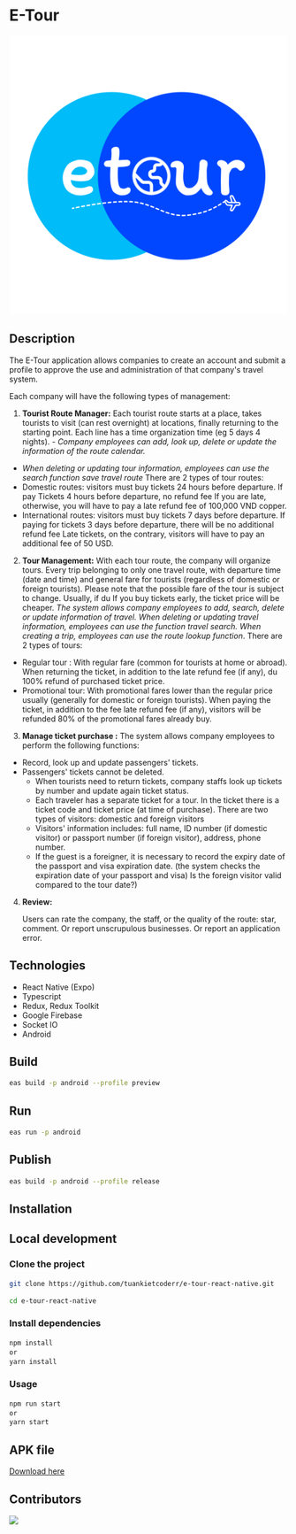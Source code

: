 # E-Tour

![E-tour](assets/icon-transparent.png)

## Description

The E-Tour application allows companies to create an account and submit a profile to approve the use and administration of that company's travel system.

Each company will have the following types of management:

1. **Tourist Route Manager:**
   Each tourist route starts at a place, takes tourists to visit (can rest
   overnight) at locations, finally returning to the starting point. Each line has a time
   organization time (eg 5 days 4 nights).
   _- Company employees can add, look up, delete or update the information of the route
   calendar._

- _When deleting or updating tour information, employees can use the search function
  save travel route_
  There are 2 types of tour routes:
- Domestic routes: visitors must buy tickets 24 hours before departure. If pay
  Tickets 4 hours before departure, no refund fee
  If you are late, otherwise, you will have to pay a late refund fee of 100,000 VND
  copper.
- International routes: visitors must buy tickets 7 days before departure. If paying for tickets 3
  days before departure, there will be no additional refund fee
  Late tickets, on the contrary, visitors will have to pay an additional fee of 50 USD.

2. **Tour Management:**
   With each tour route, the company will organize tours. Every trip
   belonging to only one travel route, with departure time (date and time) and general fare
   for tourists (regardless of domestic or foreign tourists).
   Please note that the possible fare of the tour is subject to change. Usually, if du
   If you buy tickets early, the ticket price will be cheaper.
   _The system allows company employees to add, search, delete or update information
   of travel._
   _When deleting or updating travel information, employees can use the function
   travel search._
   _When creating a trip, employees can use the route lookup function_.
   There are 2 types of tours:

- Regular tour : With regular fare (common for tourists
  at home or abroad). When returning the ticket, in addition to the late refund fee (if any), du
  100% refund of purchased ticket price.
- Promotional tour: With promotional fares lower than the regular price
  usually (generally for domestic or foreign tourists). When paying the ticket, in addition to the fee
  late refund fee (if any), visitors will be refunded 80% of the promotional fares already
  buy.

3. **Manage ticket purchase :**
   The system allows company employees to perform the following functions:

- Record, look up and update passengers' tickets.
- Passengers' tickets cannot be deleted.
  - When tourists need to return tickets, company staffs look up tickets by number and update again
    ticket status.
  - Each traveler has a separate ticket for a tour. In the ticket there is a ticket code and ticket price
    (at time of purchase).
    There are two types of visitors: domestic and foreign visitors
  - Visitors' information includes: full name, ID number (if domestic visitor)
    or passport number (if foreign visitor), address, phone number.
  - If the guest is a foreigner, it is necessary to record the expiry date of the passport and
    visa expiration date. (the system checks the expiration date of your passport and visa)
    Is the foreign visitor valid compared to the tour date?)

4. **Review:**

   Users can rate the company, the staff, or the quality of the route: star, comment. Or report unscrupulous businesses. Or report an application error.

## Technologies

- React Native (Expo)
- Typescript
- Redux, Redux Toolkit
- Google Firebase
- Socket IO
- Android

## Build

```bash
eas build -p android --profile preview
```

## Run

```bash
eas run -p android
```

## Publish

```bash
eas build -p android --profile release
```

## Installation

## Local development

### Clone the project

```bash
git clone https://github.com/tuankietcoderr/e-tour-react-native.git
```

```bash
cd e-tour-react-native
```

### Install dependencies

```bash
npm install
or
yarn install
```

### Usage

```bash
npm run start
or
yarn start
```

## APK file

[Download here](https://expo.dev/accounts/tuankietcoder/projects/e-tour/builds/69cc4818-02ce-4e01-b4a3-069be306cdc0)

## Contributors

<a href="https://github.com/tuankietcoderr/e-tour-react-native/graphs/contributors">
  <img src="https://contrib.rocks/image?repo=tuankietcoderr/e-tour-react-native" />
</a>
